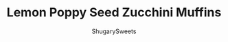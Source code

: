 ---
layout: ../../layouts/MarkdownPostLayout.astro
title: Lemon Poppy Seed Zucchini Muffins
author: ShugarySweets
pubDate: 2019-01-15
description: "Use up some of the summer zucchini with these incredibly moist and delicious Lemon Poppy Seed Zucchini Muffins. The crumb topping and sweet lemon glaze add so much texture and flavor!"
image_url: https://www.shugarysweets.com/wp-content/uploads/2016/08/lemon-poppy-seed-zucchini-muffins-1.jpg
tags: ["Muffins","American"]
calories: 257
protein: 3
carbohydrates: 45
fats: 8
fiber: 1
ingredients: ["2 cups all-purpose flour","1 cup granulated sugar","2 teaspoons baking powder","1/2 teaspoon baking soda","1/2 teaspoon kosher salt","1 cup shredded zucchini","2/3 cup milk ","1/3 cup unsalted butter, melted","1 large egg","2 lemons, zested","1 teaspoon lemon extract","1 Tablespoon poppy seeds","1/3 cup unsalted butter, melted","3/4 cup all-purpose flour","3/4 cup granulated sugar","1 1/2 cups powdered sugar","1 lemon, juiced (about 2 Tablespoons)"]
serves: 18
time: "34 minutes"
prepTime: "15 minutes"
instructions: ["Preheat oven to 350°F. Spray muffin cup tin with baking spray. Set aside.","In a large bowl, combine flour, sugar, baking powder, baking soda, and salt. Add in zucchini, milk, melted butter, egg, lemon zest and lemon extract. Mix until combined (will be very thick). Fold in poppy seeds.","Fill muffin tins evenly about 2/3 full. Set aside.","For the crumble, combine melted butter with flour and sugar using a fork. Spoon over muffin batter in the muffin tins, pressing gently.","Bake muffins for 17-19 minutes, until lightly browned and toothpick comes out clean. Remove from oven and cool on rack 5 minutes. Remove from pan and cool completely before adding the glaze.","For the glaze, whisk together the powdered sugar with lemon juice until smooth. Drizzle over cooled muffins. ENJOY."]
nutrition: ["257 calories","45 grams carbohydrates","29 milligrams cholesterol","8 grams fat","1 grams fiber","3 grams protein","4 grams saturated fat","135 milligrams sodium","29 grams sugar","0 grams trans fat","3 grams unsaturated fat"]
---